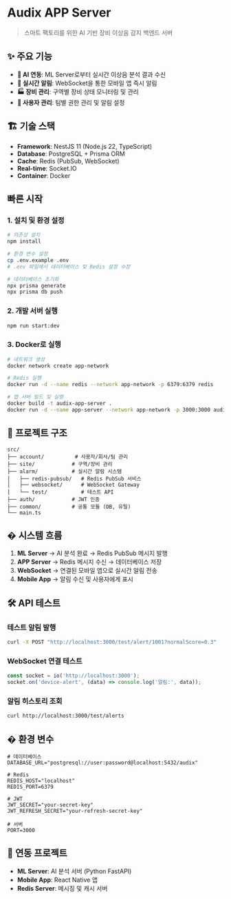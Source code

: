 # Audix APP Server

> 스마트 팩토리를 위한 AI 기반 장비 이상음 감지 백엔드 서버

## ✨ 주요 기능

- **🤖 AI 연동**: ML Server로부터 실시간 이상음 분석 결과 수신
- **📱 실시간 알림**: WebSocket을 통한 모바일 앱 즉시 알림
- **🏭 장비 관리**: 구역별 장비 상태 모니터링 및 관리
- **👥 사용자 관리**: 팀별 권한 관리 및 알림 설정

## 🏗️ 기술 스택

- **Framework**: NestJS 11 (Node.js 22, TypeScript)
- **Database**: PostgreSQL + Prisma ORM
- **Cache**: Redis (PubSub, WebSocket)
- **Real-time**: Socket.IO
- **Container**: Docker

##  빠른 시작

### 1. 설치 및 환경 설정

```bash
# 의존성 설치
npm install

# 환경 변수 설정
cp .env.example .env
# .env 파일에서 데이터베이스 및 Redis 설정 수정

# 데이터베이스 초기화
npx prisma generate
npx prisma db push
```

### 2. 개발 서버 실행

```bash
npm run start:dev
```

### 3. Docker로 실행

```bash
# 네트워크 생성
docker network create app-network

# Redis 실행
docker run -d --name redis --network app-network -p 6379:6379 redis

# 앱 서버 빌드 및 실행
docker build -t audix-app-server .
docker run -d --name app-server --network app-network -p 3000:3000 audix-app-server
```

## 📁 프로젝트 구조

```
src/
├── account/          # 사용자/회사/팀 관리
├── site/            # 구역/장비 관리
├── alarm/           # 실시간 알림 시스템
│   ├── redis-pubsub/   # Redis PubSub 서비스
│   ├── websocket/      # WebSocket Gateway
│   └── test/           # 테스트 API
├── auth/            # JWT 인증
├── common/          # 공통 모듈 (DB, 유틸)
└── main.ts
```

## � 시스템 흐름

1. **ML Server** → AI 분석 완료 → Redis PubSub 메시지 발행
2. **APP Server** → Redis 메시지 수신 → 데이터베이스 저장
3. **WebSocket** → 연결된 모바일 앱으로 실시간 알림 전송
4. **Mobile App** → 알림 수신 및 사용자에게 표시

## 🛠️ API 테스트

### 테스트 알림 발행
```bash
curl -X POST "http://localhost:3000/test/alert/1001?normalScore=0.3"
```

### WebSocket 연결 테스트
```javascript
const socket = io('http://localhost:3000');
socket.on('device-alert', (data) => console.log('알림:', data));
```

### 알림 히스토리 조회
```bash
curl http://localhost:3000/test/alerts
```

## � 환경 변수

```env
# 데이터베이스
DATABASE_URL="postgresql://user:password@localhost:5432/audix"

# Redis
REDIS_HOST="localhost"
REDIS_PORT=6379

# JWT
JWT_SECRET="your-secret-key"
JWT_REFRESH_SECRET="your-refresh-secret-key"

# 서버
PORT=3000
```

## 🤝 연동 프로젝트

- **ML Server**: AI 분석 서버 (Python FastAPI)
- **Mobile App**: React Native 앱
- **Redis Server**: 메시징 및 캐시 서버